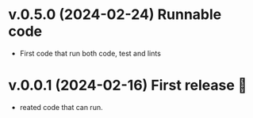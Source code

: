 # v.0.5.0 (2024-02-24) Runnable code

- First code that run both code, test and lints

# v.0.0.1 (2024-02-16) First release 🥳

- reated code that can run.